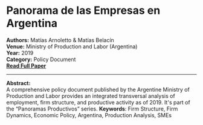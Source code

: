 # Panorama de las Empresas en Argentina

**Authors:** Matías Arnoletto & Matías Belacín  
**Venue:** Ministry of Production and Labor (Argentina)  
**Year:** 2019  
**Category:** Policy Document  
**[Read Full Paper](https://biblioteca.produccion.gob.ar/document/download/535)**

---

**Abstract:**  
A comprehensive policy document published by the Argentine Ministry of Production and Labor provides an integrated transversal analysis of employment, firm structure, and productive activity as of 2019. It's part of the “Panoramas Productivos” series.  **Keywords**: Firm Structure, Firm Dynamics, Economic Policy, Argentina, Production Analysis, SMEs

